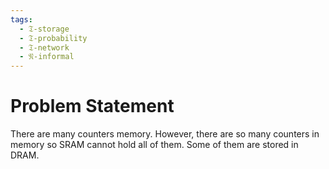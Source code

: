 ```yaml
---
tags:
  - 𝔗-storage
  - 𝔗-probability
  - 𝔗-network
  - 𝔑-informal
---
```

# Problem Statement

There are many counters memory. However, there are so many counters in memory so SRAM cannot hold all of them. Some of them are stored in DRAM. 

